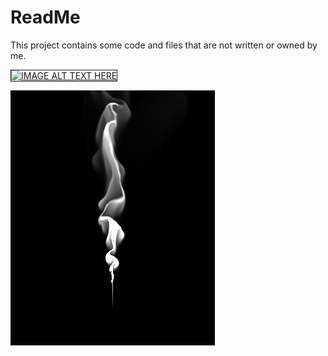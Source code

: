 # ReadMe
This project contains some code and files that are not written or owned by me.

<a href="http://www.youtube.com/watch?feature=player_embedded&v=DScYBeaEvsw
" target="_blank"><img src="http://img.youtube.com/vi/DScYBeaEvsw/0.jpg" 
alt="IMAGE ALT TEXT HERE" width="480" height="360" border="1" /></a>

![alt text](https://github.com/mrstayk/CUDA2DFluid/blob/master/readmeimg1.jpg "View From Above. ")

